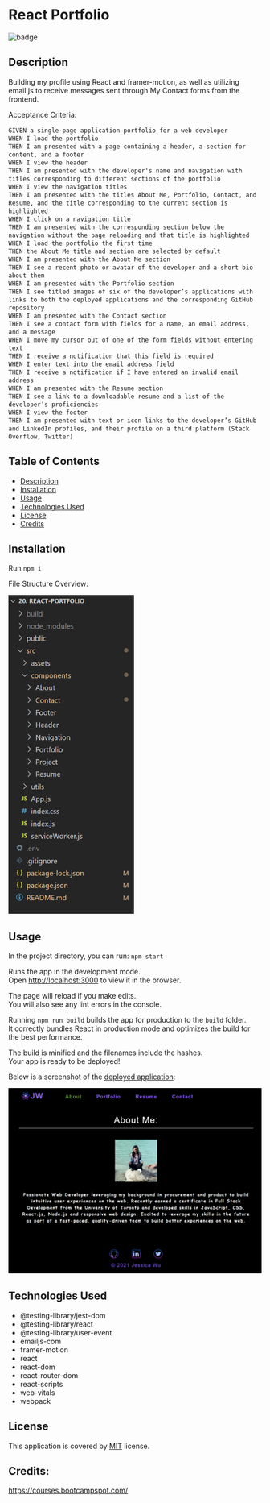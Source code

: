 # React Portfolio

![badge](https://img.shields.io/badge/license-MIT-brightgreen)

  ## Description

  Building my profile using React and framer-motion, as well as utilizing email.js to receive messages sent through My Contact forms from the frontend.

  Acceptance Criteria:

  ```
GIVEN a single-page application portfolio for a web developer
WHEN I load the portfolio
THEN I am presented with a page containing a header, a section for content, and a footer
WHEN I view the header
THEN I am presented with the developer's name and navigation with titles corresponding to different sections of the portfolio
WHEN I view the navigation titles
THEN I am presented with the titles About Me, Portfolio, Contact, and Resume, and the title corresponding to the current section is highlighted
WHEN I click on a navigation title
THEN I am presented with the corresponding section below the navigation without the page reloading and that title is highlighted
WHEN I load the portfolio the first time
THEN the About Me title and section are selected by default
WHEN I am presented with the About Me section
THEN I see a recent photo or avatar of the developer and a short bio about them
WHEN I am presented with the Portfolio section
THEN I see titled images of six of the developer’s applications with links to both the deployed applications and the corresponding GitHub repository
WHEN I am presented with the Contact section
THEN I see a contact form with fields for a name, an email address, and a message
WHEN I move my cursor out of one of the form fields without entering text
THEN I receive a notification that this field is required
WHEN I enter text into the email address field
THEN I receive a notification if I have entered an invalid email address
WHEN I am presented with the Resume section
THEN I see a link to a downloadable resume and a list of the developer’s proficiencies
WHEN I view the footer
THEN I am presented with text or icon links to the developer’s GitHub and LinkedIn profiles, and their profile on a third platform (Stack Overflow, Twitter) 
```

  ## Table of Contents
  - [Description](#description)
  - [Installation](#installation)
  - [Usage](#usage)
  - [Technologies Used](#technologies-used)
  - [License](#license)
  - [Credits](#credits)

  ## Installation
  Run `npm i` 

  File Structure Overview:

  <img src="./src/assets/images/file-structure.png" width="250">

  ## Usage

  In the project directory, you can run: `npm start`

  Runs the app in the development mode.\
  Open [http://localhost:3000](http://localhost:3000) to view it in the browser.

  The page will reload if you make edits.\
  You will also see any lint errors in the console.

  Running `npm run build` builds the app for production to the `build` folder.\
  It correctly bundles React in production mode and optimizes the build for the best performance.

  The build is minified and the filenames include the hashes.\
  Your app is ready to be deployed!

  Below is a screenshot of the [deployed application](http://jessibewu.github.io/react-portfolio): 

  ![Screenshot](https://github.com/jessibewu/react-portfolio/blob/main/src/assets/images/screenshot.PNG?raw=true) 

  ## Technologies Used

 - @testing-library/jest-dom
 - @testing-library/react
 - @testing-library/user-event
 - emailjs-com
 - framer-motion
 - react
 - react-dom
 - react-router-dom
 - react-scripts
 - web-vitals
 - webpack
  ## License
  This application is covered by [MIT](https://opensource.org/licenses/MIT) license. 
  
  ## Credits: 
  https://courses.bootcampspot.com/
